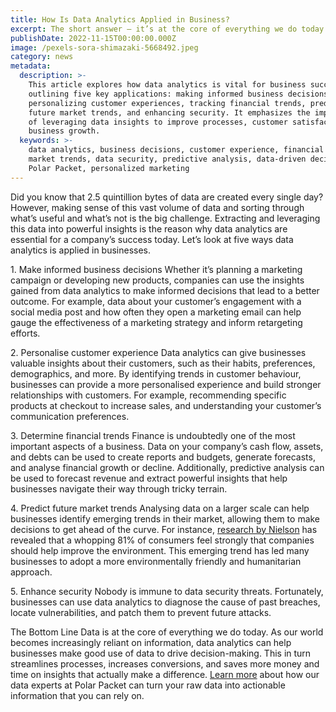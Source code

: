```yaml
---
title: How Is Data Analytics Applied in Business?
excerpt: The short answer — it’s at the core of everything we do today
publishDate: 2022-11-15T00:00:00.000Z
image: /pexels-sora-shimazaki-5668492.jpeg
category: news
metadata:
  description: >-
    This article explores how data analytics is vital for business success,
    outlining five key applications: making informed business decisions,
    personalizing customer experiences, tracking financial trends, predicting
    future market trends, and enhancing security. It emphasizes the importance
    of leveraging data insights to improve processes, customer satisfaction, and
    business growth.
  keywords: >-
    data analytics, business decisions, customer experience, financial trends,
    market trends, data security, predictive analysis, data-driven decisions,
    Polar Packet, personalized marketing
---
```


Did you know that 2.5 quintillion bytes of data are created every single day?
However, making sense of this vast volume of data and sorting through what’s useful and what’s not is the big challenge.
Extracting and leveraging this data into powerful insights is the reason why data analytics are essential for a company’s success today.
Let’s look at five ways data analytics is applied in businesses.

1\. Make informed business decisions
Whether it’s planning a marketing campaign or developing new products, companies can use the insights gained from data analytics to make informed decisions that lead to a better outcome.
For example, data about your customer’s engagement with a social media post and how often they open a marketing email can help gauge the effectiveness of a marketing strategy and inform retargeting efforts.

2\. Personalise customer experience
Data analytics can give businesses valuable insights about their customers, such as their habits, preferences, demographics, and more.
By identifying trends in customer behaviour, businesses can provide a more personalised experience and build stronger relationships with customers. For example, recommending specific products at checkout to increase sales, and understanding your customer’s communication preferences.

3\. Determine financial trends
Finance is undoubtedly one of the most important aspects of a business. Data on your company’s cash flow, assets, and debts can be used to create reports and budgets, generate forecasts, and analyse financial growth or decline.
Additionally, predictive analysis can be used to forecast revenue and extract powerful insights that help businesses navigate their way through tricky terrain.

4\. Predict future market trends
Analysing data on a larger scale can help businesses identify emerging trends in their market, allowing them to make decisions to get ahead of the curve.
For instance, [research by Nielson](https://nielseniq.com/global/en/insights/analysis/2018/global-consumers-seek-companies-that-care-about-environmental-issues/) has revealed that a whopping 81% of consumers feel strongly that companies should help improve the environment. This emerging trend has led many businesses to adopt a more environmentally friendly and humanitarian approach.

5\. Enhance security
Nobody is immune to data security threats. Fortunately, businesses can use data analytics to diagnose the cause of past breaches, locate vulnerabilities, and patch them to prevent future attacks.

The Bottom Line
Data is at the core of everything we do today. As our world becomes increasingly reliant on information, data analytics can help businesses make good use of data to drive decision-making.
This in turn streamlines processes, increases conversions, and saves more money and time on insights that actually make a difference.
[Learn more](https://polarpacket.com/) about how our data experts at Polar Packet can turn your raw data into actionable information that you can rely on.

